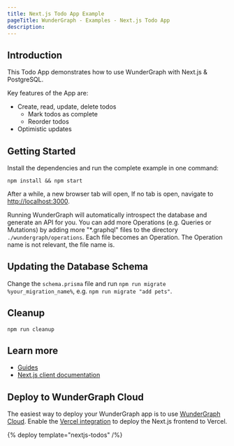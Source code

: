 ```yaml
---
title: Next.js Todo App Example
pageTitle: WunderGraph - Examples - Next.js Todo App
description:
---
```


## Introduction

This Todo App demonstrates how to use WunderGraph with Next.js & PostgreSQL.

Key features of the App are:

- Create, read, update, delete todos
  - Mark todos as complete
  - Reorder todos
- Optimistic updates

## Getting Started

Install the dependencies and run the complete example in one command:

```shell
npm install && npm start
```

After a while, a new browser tab will open,
If no tab is open, navigate to [http://localhost:3000](http://localhost:3000).

Running WunderGraph will automatically introspect the database and generate an API for you.
You can add more Operations (e.g. Queries or Mutations) by adding more "\*.graphql" files to the directory `./wundergraph/operations`.
Each file becomes an Operation. The Operation name is not relevant, the file name is.

## Updating the Database Schema

Change the `schema.prisma` file and run `npm run migrate %your_migration_name%`,
e.g. `npm run migrate "add pets"`.

## Cleanup

```shell
npm run cleanup
```

## Learn more

- [Guides](/docs/guides)
- [Next.js client documentation](/docs/clients-reference/nextjs)

## Deploy to WunderGraph Cloud

The easiest way to deploy your WunderGraph app is to use [WunderGraph Cloud](https://cloud.wundergraph.com). Enable the [Vercel integration](https://vercel.com/integrations/wundergraph) to deploy the Next.js frontend to Vercel.

{% deploy template="nextjs-todos" /%}
